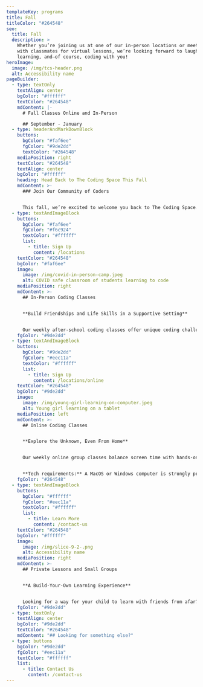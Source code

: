 ```yaml
---
templateKey: programs
title: Fall
titleColor: "#264548"
seo:
  title: Fall
  description: >
    Whether you’re joining us at one of our in-person locations or meeting up
    with classmates for virtual lessons, we’re looking forward to laughing,
    learning, and—of course, coding with you!
heroImage:
  image: /img/tcs-header.png
  alt: Accessibility name
pageBuilder:
  - type: textOnly
    textAlign: center
    bgColor: "#ffffff"
    textColor: "#264548"
    mdContent: |-
      # Fall Classes Online and In-Person

      ## September - January
  - type: headerAndMarkDownBlock
    buttons:
      bgColor: "#faf6ee"
      fgColor: "#9de2dd"
      textColor: "#264548"
    mediaPosition: right
    textColor: "#264548"
    textAlign: center
    bgColor: "#ffffff"
    heading: Head Back to The Coding Space This Fall
    mdContent: >-
      ### Join Our Community of Coders


      This fall, we’re excited to welcome you back to The Coding Space. Whether you’re joining us at one of our in-person locations or meeting up with classmates for virtual lessons, we’re looking forward to laughing, learning, and--of course--coding with you! Here’s what we’re offering this fall:
  - type: textAndImageBlock
    buttons:
      bgColor: "#faf6ee"
      fgColor: "#f6c924"
      textColor: "#ffffff"
      list:
        - title: Sign Up
          content: /locations
    textColor: "#264548"
    bgColor: "#faf6ee"
    image:
      image: /img/covid-in-person-camp.jpeg
      alt: COVID safe classroom of students learning to code
    mediaPosition: right
    mdContent: >-
      ## In-Person Coding Classes


      **Build Friendships and Life Skills in a Supportive Setting**


      Our weekly after-school coding classes offer unique coding challenges in Scratch, JavaScript, and more in a small student-to-teacher ratio that promises personalized attention. Teachers utilize the Socratic method to help students develop the power to solve problems, think critically, express themselves, and discover their innate potential.
    fgColor: "#9de2dd"
  - type: textAndImageBlock
    buttons:
      bgColor: "#9de2dd"
      fgColor: "#eec11a"
      textColor: "#ffffff"
      list:
        - title: Sign Up
          content: /locations/online
    textColor: "#264548"
    bgColor: "#9de2dd"
    image:
      image: /img/young-girl-learning-on-computer.jpeg
      alt: Young girl learning on a tablet
    mediaPosition: left
    mdContent: >-
      ## Online Coding Classes


      **Explore the Unknown, Even From Home**


      Our weekly online group classes balance screen time with hands-on activities and opportunities to create and explore, even in your own house. Students make new friends near and far while receiving personalized attention when they need it.


      **T﻿ech requirements:** A MacOS or Windows computer is strongly preferred for online classes. Tablets, smartphones and iPads will not work for class. Mac and Windows users must install the latest version of Zoom (version 5.5.2 or above).
    fgColor: "#264548"
  - type: textAndImageBlock
    buttons:
      bgColor: "#ffffff"
      fgColor: "#eec11a"
      textColor: "#ffffff"
      list:
        - title: Learn More
          content: /contact-us
    textColor: "#264548"
    bgColor: "#ffffff"
    image:
      image: /img/slice-9-2-.png
      alt: Accessibility name
    mediaPosition: right
    mdContent: >-
      ## Private Lessons and Small Groups


      **A Build-Your-Own Learning Experience**


      Looking for a way for your child to learn with friends from afar? Or get dedicated help from an instructor in a one-on-one setting? Our private lessons put you in the driver’s seat, allowing you to determine the schedule that best suits your needs and build a personalized class experience for your child.
    fgColor: "#9de2dd"
  - type: textOnly
    textAlign: center
    bgColor: "#9de2dd"
    textColor: "#264548"
    mdContent: "## Looking for something else?"
  - type: buttons
    bgColor: "#9de2dd"
    fgColor: "#eec11a"
    textColor: "#ffffff"
    list:
      - title: Contact Us
        content: /contact-us
---
```

